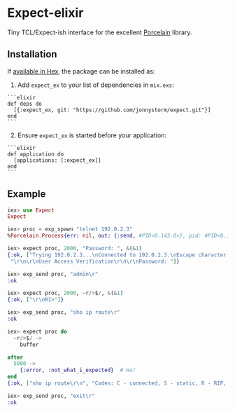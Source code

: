 # Expect-elixir

Tiny TCL/Expect-ish interface for the excellent [Porcelain](https://github.com/alco/porcelain) library.

## Installation

If [available in Hex](https://hex.pm/docs/publish), the package can be installed as:

  1. Add `expect_ex` to your list of dependencies in `mix.exs`:

    ```elixir
    def deps do
      [{:expect_ex, git: "https://github.com/jonnystorm/expect.git"}]
    end
    ```

  2. Ensure `expect_ex` is started before your application:

    ```elixir
    def application do
      [applications: [:expect_ex]]
    end
    ```

## Example

  ```elixir
  iex> use Expect
  Expect

  iex> proc = exp_spawn "telnet 192.0.2.3"
  %Porcelain.Process{err: nil, out: {:send, #PID<0.143.0>}, pid: #PID<0.146.0>}

  iex> expect proc, 2000, "Password: ", &(&1)
  {:ok, ["Trying 192.0.2.3...\nConnected to 192.0.2.3.\nEscape character is '^]'.\n",
   "\r\n\r\nUser Access Verification\r\n\r\nPassword: "]}

  iex> exp_send proc, "admin\r"
  :ok

  iex> expect proc, 2000, ~r/>$/, &(&1)
  {:ok, ["\r\nR1>"]}

  iex> exp_send proc, "sho ip route\r"
  :ok

  iex> expect proc do
    ~r/>$/ ->
      buffer

  after
    5000 ->
      {:error, :not_what_i_expected}  # Ha!
  end
  {:ok, ["sho ip route\r\n", "Codes: C - connected, S - static, R - RIP, M - mobile, B - BGP\r\n       D - EIGRP, EX - EIGRP external, O - OSPF, IA - OSPF inter area \r\n       N1 - OSPF NSSA external type 1, N2 - OSPF NSSA external type 2\r\n       E1 - OSPF external type 1, E2 - OSPF external type 2\r\n       i - IS-IS, su - IS-IS summary, L1 - IS-IS level-1, L2 - IS-IS level-2\r\n       ia - IS-IS inter area, * - candidate default, U - per-user static route\r\n       o - ODR, P - periodic downloaded static route\r\n\r\nGateway of last resort is 192.0.2.2 to network 0.0.0.0\r\n\r\n     198.51.100.0/32 is subnetted, 5 subnets\r\nC       198.51.100.1 is directly connected, Loopback0\r\ni L2    198.51.100.3 [115/100000] via 198.51.100.3, FastEthernet0/1.1\r\ni L2    198.51.100.2 [115/100000] via 198.51.100.2, FastEthernet0/0.1\r\ni L2    198.51.100.5 [115/300000] via 198.51.100.3, FastEthernet0/1.1\r\n                     [115/300000] via 198.51.100.2, FastEthernet0/0.1\r\ni L2    198.51.100.4 [115/200000] via 198.51.100.3, FastEthernet0/1.1\r\n     192.0.2.0/31 is subnetted, 1 subnets\r\nC       192.0.2.2 is directly connected, FastEthernet1/0\r\nS*   0.0.0.0/0 [1/0] via 192.0.2.2\r\nR1>"]}

  iex> exp_send proc, "exit\r"
  :ok
  ```


